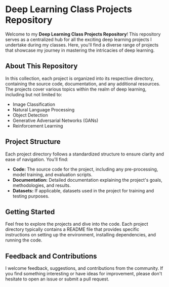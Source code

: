 # Deep Learning Class Projects Repository

Welcome to my **Deep Learning Class Projects Repository**! This repository serves as a centralized hub for all the exciting deep learning projects I undertake during my classes. Here, you'll find a diverse range of projects that showcase my journey in mastering the intricacies of deep learning.

## About This Repository

In this collection, each project is organized into its respective directory, containing the source code, documentation, and any additional resources. The projects cover various topics within the realm of deep learning, including but not limited to:

- Image Classification
- Natural Language Processing
- Object Detection
- Generative Adversarial Networks (GANs)
- Reinforcement Learning

## Project Structure

Each project directory follows a standardized structure to ensure clarity and ease of navigation. You'll find:

- **Code:** The source code for the project, including any pre-processing, model training, and evaluation scripts.
- **Documentation:** Detailed documentation explaining the project's goals, methodologies, and results.
- **Datasets:** If applicable, datasets used in the project for training and testing purposes.

## Getting Started

Feel free to explore the projects and dive into the code. Each project directory typically contains a README file that provides specific instructions on setting up the environment, installing dependencies, and running the code.

## Feedback and Contributions

I welcome feedback, suggestions, and contributions from the community. If you find something interesting or have ideas for improvement, please don't hesitate to open an issue or submit a pull request.
